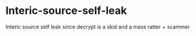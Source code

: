 # Interic-source-self-leak
Interic source self leak since decrypt is a skid and a mass ratter + scammer

